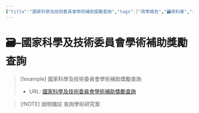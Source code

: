 ```yaml
---
{"title":"國家科學及技術委員會學術補助獎勵查詢","tags":["政策報告","🗃️資料庫","研究論文"],"source":"[link](https://wsts.nstc.gov.tw/STSWeb/Award/AwardMultiQuery.aspx)","note":"查詢學術研究案","platform":"國家科學及技術委員會","type":["🗃️資料庫"],"create-date":"2025-05-30 05:18","dg-publish":true,"permalink":"/國家科學及技術委員會學術補助獎勵查詢/","dgPassFrontmatter":true,"created":"2025-05-30T05:17:36.497+08:00","updated":"2025-05-30T05:18:22.218+08:00"}
---
```




# 🗃️–國家科學及技術委員會學術補助獎勵查詢



> [!example] 國家科學及技術委員會學術補助獎勵查詢
> - URL: [國家科學及技術委員會學術補助獎勵查詢](https://wsts.nstc.gov.tw/STSWeb/Award/AwardMultiQuery.aspx)



> [!NOTE] 說明備註
> 查詢學術研究案


